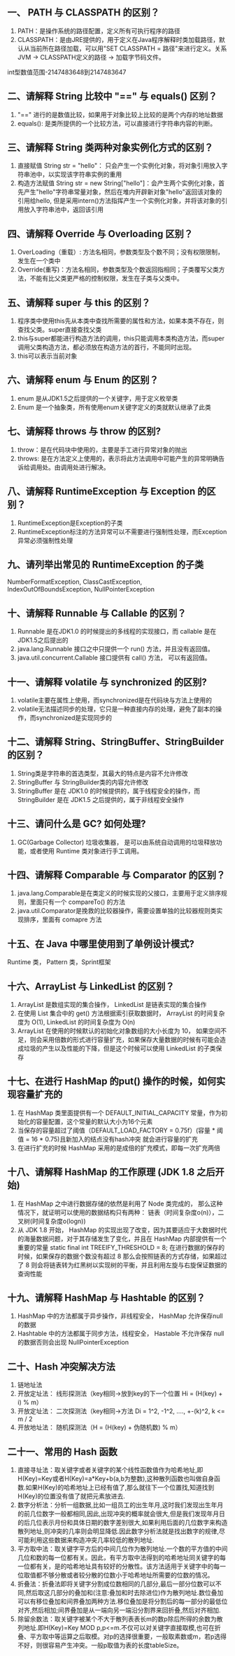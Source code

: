 ## 一、 PATH 与 CLASSPATH 的区别？
1. PATH：是操作系统的路径配置，定义所有可执行程序的路径
2. CLASSPATH：是由JRE提供的，用于定义在Java程序解释时类加载路径，默认从当前所在路径加载，可以用"SET CLASSPATH = 路径"来进行定义。关系 JVM -> CLASSPATH定义的路径 -> 加载字节码文件。

int型数值范围-2147483648到2147483647

## 二、请解释 String 比较中 "==" 与 equals() 区别？
1. "==" 进行的是数值比较，如果用于对象比较上比较的是两个内存的地址数据
2. equals(): 是类所提供的一个比较方法，可以直接进行字符串内容的判断。 

## 三、请解释 String 类两种对象实例化方式的区别？
1. 直接赋值 String str = "hello"： 只会产生一个实例化对象，将对象引用放入字符串池中，以实现该字符串实例的重用
2. 构造方法赋值 String str = new String["hello"]：会产生两个实例化对象，首先产生"hello"字符串常量对象，然后在堆内开辟新对象"hello"返回该对象的引用给hello, 但是采用intern()方法指挥产生一个实例化对象，并将该对象的引用放入字符串池中，返回该引用

## 四、请解释 Override 与 Overloading 区别？
1. OverLoading（重载）: 方法名相同，参数类型及个数不同；没有权限限制，发生在一个类中
2. Override(重写)：方法名相同，参数类型及个数返回指相同；子类覆写父类方法，不能有比父类更严格的控制权限，发生在子类与父类中。

## 五、请解释 super 与 this 的区别？
1. 程序类中使用this先从本类中查找所需要的属性和方法，如果本类不存在，则查找父类。super直接查找父类
2. this与super都能进行构造方法的调用，this只能调用本类构造方法，而super调用父类构造方法，都必须放在构造方法的首行，不能同时出现。
3. this可以表示当前对象

## 六、请解释 enum 与 Enum 的区别？
1. enum 是从JDK1.5之后提供的一个关键字，用于定义枚举类
2. Enum 是一个抽象类，所有使用enum关键字定义的类就默认继承了此类

## 七、请解释 throws 与 throw 的区别?
1. throw：是在代码块中使用的，主要是手工进行异常对象的抛出
2. throws: 是在方法定义上使用的，表示将此方法调用中可能产生的异常明确告诉给调用处。由调用处进行解决。

## 八、请解释 RuntimeException 与 Exception 的区别？
1. RuntimeException是Exception的子类
2. RuntimeException标注的方法异常可以不需要进行强制性处理，而Exception异常必须强制性处理

## 九、请列举出常见的 RuntimeException 的子类
NumberFormatException, ClassCastException, IndexOutOfBoundsException, NullPointerException


## 十、请解释 Runnable 与 Callable 的区别？
1. Runnable 是在JDK1.0 的时候提出的多线程的实现接口，而 callable 是在JDK1.5之后提出的
2. java.lang.Runnable 接口之中只提供一个 run() 方法，并且没有返回值。
3. java.util.concurrent.Callable 接口提供有 call() 方法， 可以有返回值。

## 十一、请解释 volatile 与 synchronized 的区别?
1. volatile主要在属性上使用，而synchronized是在代码块与方法上使用的
2. volatile无法描述同步的处理，它只是一种直接内存的处理，避免了副本的操作，而synchronized是实现同步的

## 十二、请解释 String、StringBuffer、StringBuilder 的区别？
1. String类是字符串的首选类型，其最大的特点是内容不允许修改
2. StringBuffer 与 StringBuilder类的内容允许修改
3. StringBuffer 是在 JDK1.0 的时候提供的，属于线程安全的操作，而 StringBuilder 是在 JDK1.5 之后提供的，属于非线程安全操作


## 十三、请问什么是 GC? 如何处理?
1. GC(Garbage Collector) 垃圾收集器， 是可以由系统自动调用的垃圾释放功能，或者使用 Runtime 类对象进行手工调用。


## 十四、请解释 Comparable 与 Comparator 的区别？
1. java.lang.Comparable是在类定义的时候实现的父接口，主要用于定义排序规则，里面只有一个 compareTo() 的方法
2. java.util.Comparator是挽救的比较器操作，需要设置单独的比较器规则类实现排序，里面有 comapre 方法


## 十五、在 Java 中哪里使用到了单例设计模式? 
Runtime 类， Pattern 类，Sprint框架

## 十六、ArrayList 与 LinkedList 的区别？
1. ArrayList 是数组实现的集合操作， LinkedList 是链表实现的集合操作
2. 在使用 List 集合中的 get() 方法根据索引获取数据时， ArrayList 的时间复杂度为 O(1), LinkedList 的时间复杂度为 O(n)
3. ArrayList 在使用的时候默认的初始化对象数组的大小长度为 10， 如果空间不足，则会采用倍数的形式进行容量扩充，如果保存大量数据的时候有可能会造成垃圾的产生以及性能的下降，但是这个时候可以使用 LinkedList 的子类保存

## 十七、在进行 HashMap 的put() 操作的时候，如何实现容量扩充的
1. 在 HashMap 类里面提供有一个 DEFAULT_INITIAL_CAPACITY 常量，作为初始化的容量配置，这个常量的默认大小为16个元素
2. 当保存的容量超过了阈值（DEFAULT_LOAD_FACTORY = 0.75f）(容量 * 阈值 = 16 * 0.75)且新加入的结点没有hash冲突 就会进行容量的扩充 
3. 在进行扩充的时候 HashMap 采用的是成倍的扩充模式，即每一次扩充两倍

## 十八、请解释 HashMap 的工作原理 (JDK 1.8 之后开始)
1. 在 HashMap 之中进行数据存储的依然是利用了 Node 类完成的， 那么这种情况下，就证明可以使用的数据结构只有两种： 链表（时间复杂度o(n)），二叉树(时间复杂度o(logn)) 
2. 从 JDK 1.8 开始， HashMap 的实现出现了改变，因为其要适应于大数据时代的海量数据问题，对于其存储发生了变化，并且在 HashMap 内部提供有一个重要的常量 static final int TREEIFY_THRESHOLD = 8; 在进行数据的保存的时候，如果保存的数据个数没有超过 8 那么会按照链表的方式存储，如果超过了 8 则会将链表转为红黑树以实现树的平衡，并且利用左旋与右旋保证数据的查询性能

## 十九、请解释 HashMap 与 Hashtable 的区别？
1. HashMap 中的方法都属于异步操作，非线程安全， HashMap 允许保存null的数据
2. Hashtable 中的方法都属于同步方法，线程安全， Hastable 不允许保存 null 的数据否则会出现 NullPointerException

## 二十、Hash 冲突解决方法
1. 链地址法
2. 开放定址法： 线形探测法（key相同->放到key的下一个位置 Hi = (H(key) + i) % m）
3. 开放定址法： 二次探测法（key相同->方法 Di = 1^2, -1^2, ...., +-(k)^2, k <= m / 2
4. 开放地址法： 随机探测法（H = (H(key) + 伪随机数) % m）

## 二十一、常用的 Hash 函数
1. 直接寻址法：取关键字或者关键字的某个线性函数值作为哈希地址,即H(Key)=Key或者H(Key)=a*Key+b(a,b为整数),这种散列函数也叫做自身函数.如果H(Key)的哈希地址上已经有值了,那么就往下一个位置找,知道找到H(Key)的位置没有值了就把元素放进去. 
2. 数字分析法：分析一组数据,比如一组员工的出生年月,这时我们发现出生年月的前几位数字一般都相同,因此,出现冲突的概率就会很大,但是我们发现年月日的后几位表示月份和具体日期的数字差别很大,如果利用后面的几位数字来构造散列地址,则冲突的几率则会明显降低.因此数字分析法就是找出数字的规律,尽可能利用这些数据来构造冲突几率较低的散列地址.
3. 平方取中法：取关键字平方后的中间几位作为散列地址.一个数的平方值的中间几位和数的每一位都有关。因此，有平方取中法得到的哈希地址同关键字的每一位都有关，是的哈希地址具有较好的分散性。该方法适用于关键字中的每一位取值都不够分散或者较分散的位数小于哈希地址所需要的位数的情况。
4. 折叠法：折叠法即将关键字分割成位数相同的几部分,最后一部分位数可以不同,然后取这几部分的叠加和(注意:叠加和时去除进位)作为散列地址.数位叠加可以有移位叠加和间界叠加两种方法.移位叠加是将分割后的每一部分的最低位对齐,然后相加;间界叠加是从一端向另一端沿分割界来回折叠,然后对齐相加.
5. 除留余数法：取关键字被某个不大于散列表表长m的数p除后所得的余数为散列地址.即H(Key)=Key MOD p,p<=m.不仅可以对关键字直接取模,也可在折叠、平方取中等运算之后取模。对p的选择很重要，一般取素数或m，若p选得不好，则很容易产生冲突。一般p取值为表的长度tableSize。